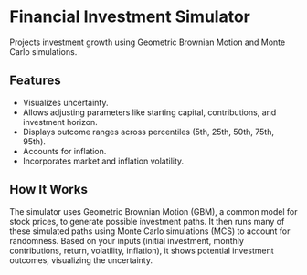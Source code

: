 # Financial Investment Simulator

Projects investment growth using Geometric Brownian Motion and Monte Carlo simulations.

## Features

*   Visualizes uncertainty.
*   Allows adjusting parameters like starting capital, contributions, and investment horizon.
*   Displays outcome ranges across percentiles (5th, 25th, 50th, 75th, 95th).
*   Accounts for inflation.
*   Incorporates market and inflation volatility.

## How It Works

The simulator uses Geometric Brownian Motion (GBM), a common model for stock prices, to generate possible investment paths. It then runs many of these simulated paths using Monte Carlo simulations (MCS) to account for randomness. Based on your inputs (initial investment, monthly contributions, return, volatility, inflation), it shows potential investment outcomes, visualizing the uncertainty.